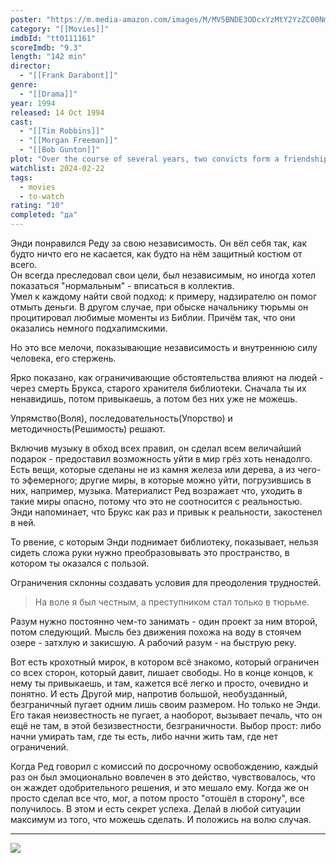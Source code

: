 ```yaml
---
poster: "https://m.media-amazon.com/images/M/MV5BNDE3ODcxYzMtY2YzZC00NmNlLWJiNDMtZDViZWM2MzIxZDYwXkEyXkFqcGdeQXVyNjAwNDUxODI@._V1_SX300.jpg"
category: "[[Movies]]"
imdbId: "tt0111161"
scoreImdb: "9.3"
length: "142 min"
director: 
  - "[[Frank Darabont]]"
genre: 
  - "[[Drama]]"
year: 1994
released: 14 Oct 1994
cast: 
  - "[[Tim Robbins]]"
  - "[[Morgan Freeman]]"
  - "[[Bob Gunton]]"
plot: "Over the course of several years, two convicts form a friendship, seeking consolation and, eventually, redemption through basic compassion."
watchlist: 2024-02-22
tags: 
  - movies
  - to-watch
rating: "10"
completed: "да"
---
```

Энди понравился Реду за свою независимость. Он вёл себя так, как будто ничто его не касается, как будто на нём защитный костюм от всего.  
Он всегда преследовал свои цели, был независимым, но иногда хотел показаться "нормальным" - вписаться в коллектив.  
Умел к каждому найти свой подход: к примеру, надзирателю он помог отмыть деньги. В другом случае, при обыске начальнику тюрьмы он процитировал любимые моменты из Библии. Причём так, что они оказались немного подхалимскими.

Но это все мелочи, показывающие независимость и внутреннюю силу человека, его стержень.

Ярко показано, как ограничивающие обстоятельства влияют на людей - через смерть Брукса, старого хранителя библиотеки. Сначала ты их ненавидишь, потом привыкаешь, а потом без них уже не можешь.

Упрямство(Воля), последовательность(Упорство) и методичность(Решимость) решают.

Включив музыку в обход всех правил, он сделал всем величайший подарок - предоставил возможность уйти в мир грёз хоть ненадолго.  
Есть вещи, которые сделаны не из камня железа или дерева, а из чего-то эфемерного; другие миры, в которые можно уйти, погрузившись в них, например, музыка. Материалист Ред возражает что, уходить в такие миры опасно, потому что это не соотносится с реальностью. Энди напоминает, что Брукс как раз и привык к реальности, закостенел в ней.

То рвение, с которым Энди поднимает библиотеку, показывает, нельзя сидеть сложа руки нужно преобразовывать это пространство, в котором ты оказался с пользой.

Ограничения склонны создавать условия для преодоления трудностей.
>На воле я был честным, а преступником стал только в тюрьме.

Разум нужно постоянно чем-то занимать - один проект за ним второй,  потом следующий. Мысль без движения похожа на воду в стоячем озере - затхлую и закисшую. А рабочий разум - на быструю реку.

Вот есть крохотный мирок, в котором всё знакомо, который ограничен со всех сторон, который давит, лишает свободы. Но в конце концов, к нему ты привыкаешь, и там, кажется всё легко и просто, очевидно и понятно. И есть Другой мир, напротив большой, необузданный, безграничный пугает одним лишь своим размером. Но только не Энди.  
Его такая неизвестность не пугает, а наоборот, вызывает печаль, что он ещё не там, в этой безизвестности, безграничности. Выбор прост: либо начни умирать там, где ты есть, либо начни жить там, где нет ограничений.

Когда Ред говорил с комиссий по досрочному освобождению, каждый раз он был эмоционально вовлечен в это действо, чувствовалось, что он жаждет одобрительного решения, и это мешало ему. Когда же он просто сделал все что, мог, а потом просто "отошёл в сторону", все получилось. В этом и есть секрет успеха. Делай в любой ситуации максимум из того, что можешь сделать. И положись на волю случая.

---
![](https://m.media-amazon.com/images/M/MV5BNDE3ODcxYzMtY2YzZC00NmNlLWJiNDMtZDViZWM2MzIxZDYwXkEyXkFqcGdeQXVyNjAwNDUxODI@._V1_SX300.jpg)